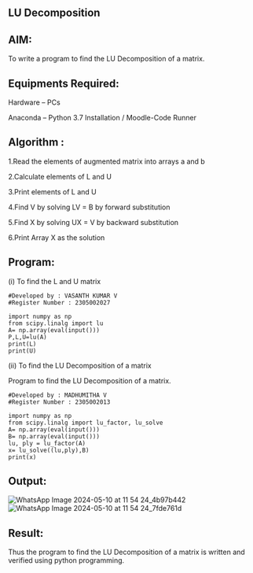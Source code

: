 ## LU Decomposition
## AIM:
To write a program to find the LU Decomposition of a matrix.
## Equipments Required:
Hardware – PCs

Anaconda – Python 3.7 Installation / Moodle-Code Runner
## Algorithm :
1.Read the elements of augmented matrix into arrays a and b

2.Calculate elements of L and U

3.Print elements of L and U

4.Find V by solving LV = B by forward substitution

5.Find X by solving UX = V by backward substitution

6.Print Array X as the solution
## Program:
(i) To find the L and U matrix
```
#Developed by : VASANTH KUMAR V
#Register Number : 2305002027

import numpy as np
from scipy.linalg import lu
A= np.array(eval(input()))
P,L,U=lu(A)
print(L)
print(U)
```
(ii) To find the LU Decomposition of a matrix

Program to find the LU Decomposition of a matrix.
```
#Developed by : MADHUMITHA V
#Register Number : 2305002013

import numpy as np
from scipy.linalg import lu_factor, lu_solve
A= np.array(eval(input()))
B= np.array(eval(input()))
lu, ply = lu_factor(A)
x= lu_solve((lu,ply),B)
print(x)
```
## Output:
![WhatsApp Image 2024-05-10 at 11 54 24_4b97b442](https://github.com/vasanth0228/LU-Decomposition/assets/155505264/54eac392-8e15-4056-ba31-c0486541e62d)
![WhatsApp Image 2024-05-10 at 11 54 24_7fde761d](https://github.com/vasanth0228/LU-Decomposition/assets/155505264/44741ea0-1241-40b9-b5cb-5f0bc0bd808e)





## Result:
Thus the program to find the LU Decomposition of a matrix is written and verified using python programming.


